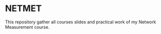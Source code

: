 # NETMET
This repository gather all courses slides and practical work of my Network Measurement course.
